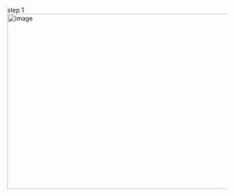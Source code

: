 step 1 
<img width="652" height="402" alt="image" src="https://github.com/user-attachments/assets/2d6e313a-5b7d-4e17-b3b0-c0f742b1ba2c" />
